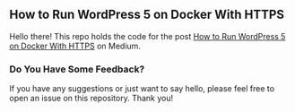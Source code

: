 ## How to Run WordPress 5 on Docker With HTTPS

Hello there! This repo holds the code for the post [How to Run WordPress 5 on Docker With HTTPS](https://programarivm.medium.com/how-to-run-wordpress-5-on-docker-with-https-46ae594ad014) on Medium.

### Do You Have Some Feedback?

If you have any suggestions or just want to say hello, please feel free to open an issue on this repository. Thank you!
